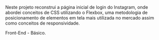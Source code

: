 
Neste projeto reconstrui a página inicial de login do Instagram, onde abordei conceitos de CSS utilizando o Flexbox, uma metodologia de posicionamento de elementos em tela mais utilizada no mercado assim como conceitos de responsividade.



Front-End - Básico.